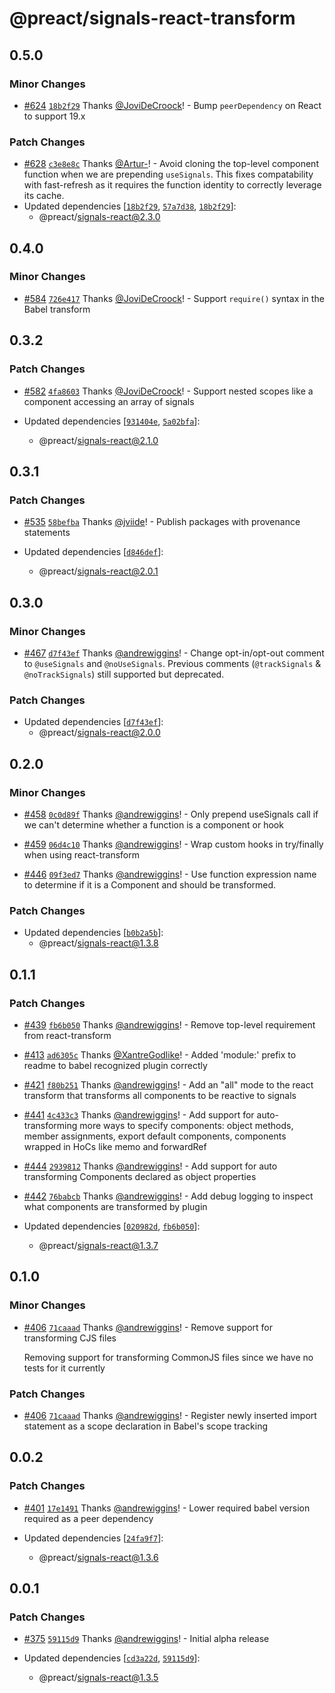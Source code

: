 # @preact/signals-react-transform

## 0.5.0

### Minor Changes

- [#624](https://github.com/preactjs/signals/pull/624) [`18b2f29`](https://github.com/preactjs/signals/commit/18b2f299c6d6985644a6459c9e9bb1a5863f02ac) Thanks [@JoviDeCroock](https://github.com/JoviDeCroock)! - Bump `peerDependency` on React to support 19.x

### Patch Changes

- [#628](https://github.com/preactjs/signals/pull/628) [`c3e8e8c`](https://github.com/preactjs/signals/commit/c3e8e8c215881b82e491e84575a2b464fa4cfadc) Thanks [@Artur-](https://github.com/Artur-)! - Avoid cloning the top-level component function when we are
  prepending `useSignals`. This fixes compatability with fast-refresh
  as it requires the function identity to correctly leverage its
  cache.
- Updated dependencies [[`18b2f29`](https://github.com/preactjs/signals/commit/18b2f299c6d6985644a6459c9e9bb1a5863f02ac), [`57a7d38`](https://github.com/preactjs/signals/commit/57a7d38fcd8a65721feb9038ad4b04cd1e86a0b1), [`18b2f29`](https://github.com/preactjs/signals/commit/18b2f299c6d6985644a6459c9e9bb1a5863f02ac)]:
  - @preact/signals-react@2.3.0

## 0.4.0

### Minor Changes

- [#584](https://github.com/preactjs/signals/pull/584) [`726e417`](https://github.com/preactjs/signals/commit/726e41727014722e7de1d7e6e276e28bf0bec2fd) Thanks [@JoviDeCroock](https://github.com/JoviDeCroock)! - Support `require()` syntax in the Babel transform

## 0.3.2

### Patch Changes

- [#582](https://github.com/preactjs/signals/pull/582) [`4fa8603`](https://github.com/preactjs/signals/commit/4fa86038191e2f2773e1d4b2211fb78cece19814) Thanks [@JoviDeCroock](https://github.com/JoviDeCroock)! - Support nested scopes like a component accessing an array of signals

- Updated dependencies [[`931404e`](https://github.com/preactjs/signals/commit/931404e96338e120464b73e522148389e38eeb2b), [`5a02bfa`](https://github.com/preactjs/signals/commit/5a02bfaac4f22459174c4695de2050d84d7b6e41)]:
  - @preact/signals-react@2.1.0

## 0.3.1

### Patch Changes

- [#535](https://github.com/preactjs/signals/pull/535) [`58befba`](https://github.com/preactjs/signals/commit/58befba577d02c5cac5292fda0a599f9708e908b) Thanks [@jviide](https://github.com/jviide)! - Publish packages with provenance statements

- Updated dependencies [[`d846def`](https://github.com/preactjs/signals/commit/d846defaf6e64f0236e2b91247e5f94a35f29cbc)]:
  - @preact/signals-react@2.0.1

## 0.3.0

### Minor Changes

- [#467](https://github.com/preactjs/signals/pull/467) [`d7f43ef`](https://github.com/preactjs/signals/commit/d7f43ef5c9b6516cd93a12c3f647409cfd8c62be) Thanks [@andrewiggins](https://github.com/andrewiggins)! - Change opt-in/opt-out comment to `@useSignals` and `@noUseSignals`. Previous comments (`@trackSignals` & `@noTrackSignals`) still supported but deprecated.

### Patch Changes

- Updated dependencies [[`d7f43ef`](https://github.com/preactjs/signals/commit/d7f43ef5c9b6516cd93a12c3f647409cfd8c62be)]:
  - @preact/signals-react@2.0.0

## 0.2.0

### Minor Changes

- [#458](https://github.com/preactjs/signals/pull/458) [`0c0d89f`](https://github.com/preactjs/signals/commit/0c0d89f181e7b38432d10ea0f79fa031774c2a27) Thanks [@andrewiggins](https://github.com/andrewiggins)! - Only prepend useSignals call if we can't determine whether a function is a component or hook

* [#459](https://github.com/preactjs/signals/pull/459) [`06d4c10`](https://github.com/preactjs/signals/commit/06d4c10dbc2b3029ffe855d846afd7dc431ea749) Thanks [@andrewiggins](https://github.com/andrewiggins)! - Wrap custom hooks in try/finally when using react-transform

- [#446](https://github.com/preactjs/signals/pull/446) [`09f3ed7`](https://github.com/preactjs/signals/commit/09f3ed7c5b7a5a3a86673dfc73cd868766e0eefc) Thanks [@andrewiggins](https://github.com/andrewiggins)! - Use function expression name to determine if it is a Component and should be transformed.

### Patch Changes

- Updated dependencies [[`b0b2a5b`](https://github.com/preactjs/signals/commit/b0b2a5b54d0b512152171bb13c5bc4c593e7e444)]:
  - @preact/signals-react@1.3.8

## 0.1.1

### Patch Changes

- [#439](https://github.com/preactjs/signals/pull/439) [`fb6b050`](https://github.com/preactjs/signals/commit/fb6b050be305294fa3ea5b883c51a375f1720f78) Thanks [@andrewiggins](https://github.com/andrewiggins)! - Remove top-level requirement from react-transform

* [#413](https://github.com/preactjs/signals/pull/413) [`ad6305c`](https://github.com/preactjs/signals/commit/ad6305c973160fb1272b6ad2e3783e6e3410f9de) Thanks [@XantreGodlike](https://github.com/XantreGodlike)! - Added 'module:' prefix to readme to babel recognized plugin correctly

- [#421](https://github.com/preactjs/signals/pull/421) [`f80b251`](https://github.com/preactjs/signals/commit/f80b251d7333e1a1d82e537969a15ba17657c82f) Thanks [@andrewiggins](https://github.com/andrewiggins)! - Add an "all" mode to the react transform that transforms all components to be reactive to signals

* [#441](https://github.com/preactjs/signals/pull/441) [`4c433c3`](https://github.com/preactjs/signals/commit/4c433c32469d3a79b1a3e4d523f111b6bec3a187) Thanks [@andrewiggins](https://github.com/andrewiggins)! - Add support for auto-transforming more ways to specify components: object methods, member assignments, export default components, components wrapped in HoCs like memo and forwardRef

- [#444](https://github.com/preactjs/signals/pull/444) [`2939812`](https://github.com/preactjs/signals/commit/2939812a972b62830e0a839dcc9a8024ab5c7bc8) Thanks [@andrewiggins](https://github.com/andrewiggins)! - Add support for auto transforming Components declared as object properties

* [#442](https://github.com/preactjs/signals/pull/442) [`76babcb`](https://github.com/preactjs/signals/commit/76babcb520594bb200fd69ac4840a7df5f259752) Thanks [@andrewiggins](https://github.com/andrewiggins)! - Add debug logging to inspect what components are transformed by plugin

* Updated dependencies [[`020982d`](https://github.com/preactjs/signals/commit/020982d2f3039817527aaa000a5697486a870c9d), [`fb6b050`](https://github.com/preactjs/signals/commit/fb6b050be305294fa3ea5b883c51a375f1720f78)]:
  - @preact/signals-react@1.3.7

## 0.1.0

### Minor Changes

- [#406](https://github.com/preactjs/signals/pull/406) [`71caaad`](https://github.com/preactjs/signals/commit/71caaad9c69da4bd6a1c9bf1926562162a109dfb) Thanks [@andrewiggins](https://github.com/andrewiggins)! - Remove support for transforming CJS files

  Removing support for transforming CommonJS files since we have no tests for it currently

### Patch Changes

- [#406](https://github.com/preactjs/signals/pull/406) [`71caaad`](https://github.com/preactjs/signals/commit/71caaad9c69da4bd6a1c9bf1926562162a109dfb) Thanks [@andrewiggins](https://github.com/andrewiggins)! - Register newly inserted import statement as a scope declaration in Babel's scope tracking

## 0.0.2

### Patch Changes

- [#401](https://github.com/preactjs/signals/pull/401) [`17e1491`](https://github.com/preactjs/signals/commit/17e1491a27afedc714c6b0ab1e9fbf88d0d6433c) Thanks [@andrewiggins](https://github.com/andrewiggins)! - Lower required babel version required as a peer dependency

- Updated dependencies [[`24fa9f7`](https://github.com/preactjs/signals/commit/24fa9f791d70baba35bdce722f71ce63ac091a4d)]:
  - @preact/signals-react@1.3.6

## 0.0.1

### Patch Changes

- [#375](https://github.com/preactjs/signals/pull/375) [`59115d9`](https://github.com/preactjs/signals/commit/59115d9ea6dfa073255f9803dd7e8a09892d2acc) Thanks [@andrewiggins](https://github.com/andrewiggins)! - Initial alpha release

- Updated dependencies [[`cd3a22d`](https://github.com/preactjs/signals/commit/cd3a22d628c3a535108bc45b8151505dd6fc51c8), [`59115d9`](https://github.com/preactjs/signals/commit/59115d9ea6dfa073255f9803dd7e8a09892d2acc)]:
  - @preact/signals-react@1.3.5
